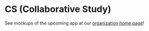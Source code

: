 # CS (Collaborative Study)

See mockups of the upcoming app at our <a href="https://collaborativestudy.github.io/"> organization home page</a>!
